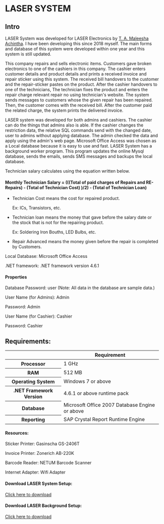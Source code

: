 <h1>LASER SYSTEM</h1>
<h2>Intro</h2>
<p>LASER System was developed for LASER Electronics by <a href='https://maleeshaachintha.me' target="blank">T. A. Maleesha Achintha</a>. I have been developing this since 2018 myself. The main forms and database of this system were developed within one year and this system is still updated.</p>

<p>This company repairs and sells electronic items. Customers gave broken electronics to one of the cashiers in this company. The cashier enters customer details and product details and prints a received invoice and repair sticker using this system. The received bill handovers to the customer and the repair-sticker pastes on the product. After the cashier handovers to one of the technicians, The technician fixes the product and enters the repair charge relevant repair no using technician's website. The system sends messages to customers whose the given repair has been repaired. Then, the customer comes with the received bill. After the customer paid the related charge, the system prints the delivered invoice.</p>

<p>LASER system was developed for both admins and cashiers. The cashier can do the things that admins also is able. If the cashier changes the restriction data, the relative SQL commands send with the changed date, user to admins without applying database. The admin checked the data and apply using the admin's web page. Microsoft Office Access was chosen as a Local database because it is easy to use and fast. LASER System has a background worker program. This program updates the online Mysql database, sends the emails, sends SMS messages and backups the local database. </p>

<p>Technician salary calculates using the equation written below.</p>

<h4>Monthly Technician Salary = (((Total of paid charges of Repairs and RE-Repairs) - (Total of Technician Cost) )/2) - (Total of Technician Loan)</h4>
<ul>
    <li>
        Technician Cost means the cost for repaired product. 
        <p>Ex: ICs, Transistors, etc.</p>
    </li>
    <li>
        Technician loan means the money that gave before the salary date or the stock that is not for the repairing product.
        <p>Ex: Soldering Iron Bouths, LED Bulbs, etc.</p> 
    </li>
    <li>
        <p>Repair Advanced means the money given before the repair is completed by Customers.</p>
    </li>
</ul> 

<p>Local Database: Microsoft Office Access</p>
<p>.NET framework: .NET framework version 4.6.1</p>

<h4>Properties</h4>
<p>Database Password: user (Note: All data in the database are sample data.)</p>
<p>User Name (for Admins): Admin</p>
<p>Password: Admin</p>
<p>User Name (for Cashier): Cashier</p>
<p>Password: Cashier</p>

<h2>Requirements:</h2>
<table aria-label="Hardware requirements" class="table table-sm">
    <thead>
    <tr>
    <th></th>
    <th scope="col">Requirement</th>
    </tr>
    </thead>
    <tbody>
    <tr>
    <th scope="row">Processor</th>
    <td>1 GHz</td>
    </tr>
    <tr>
    <th scope="row">RAM</th>
    <td>512 MB</td>
    </tr>
    <tr>
    <th scope="row">Operating System</th>
    <td>Windows 7 or above</td>
    </tr>
    <tr>
    <th scope="row">.NET Framework Version</th>
    <td>4.6.1 or above runtime pack</td>
    </tr>
    <tr>
    <th scope="row">Database</th>
    <td>Microsoft Office 2007 Database Engine or above</td>
    </tr>
    <tr>
    <th scope="row">Reporting</th>
    <td>SAP Crystal Report Runtime Engine</td>
    </tr>
    </tbody>
</table>
<h4>Resources: </h4>
<p>Sticker Printer: Gasinscha GS-2406T</p>
<p>Invoice Printer: Zonerich AB-220K</p>
<p>Barcode Reader: NETUM Barcode Scanner</p>
<p>Internet Adapter: Wifi Adapter</p>

<h4>Download LASER System Setup: </h4>
<a target="_blank" href="https://htmlpreview.github.io/?https://github.com/MaleeshaRodrigo/LASERSystem/blob/main/LASER%20System/publish/publish.htm">Click here to download</a>
    
<h4>Download LASER Background Setup: </h4>
<a target="_blank" href="https://htmlpreview.github.io/?https://github.com/MaleeshaRodrigo/LASERSystem/blob/main/LASER%20Background/publish/publish.htm">Click here to download</a>
    
    
